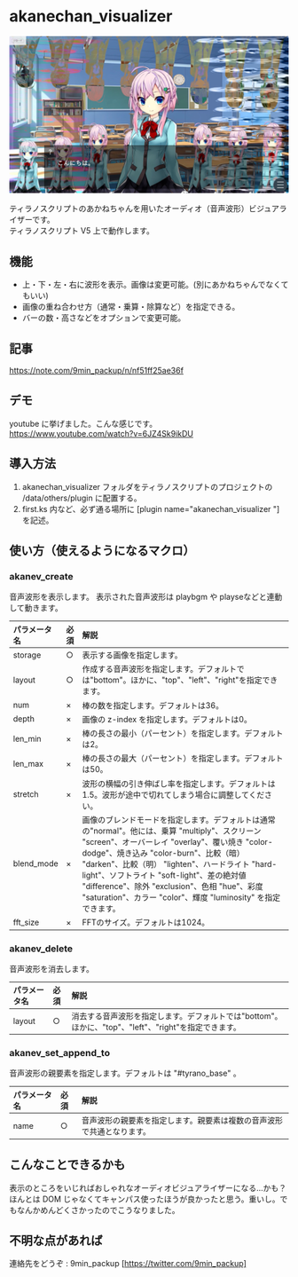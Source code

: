 # akanechan_visualizer

![Index Image 3](/image.png)

ティラノスクリプトのあかねちゃんを用いたオーディオ（音声波形）ビジュアライザーです。  
ティラノスクリプト V5 上で動作します。    

## 機能
 - 上・下・左・右に波形を表示。画像は変更可能。(別にあかねちゃんでなくてもいい)  
 - 画像の重ね合わせ方（通常・乗算・除算など）を指定できる。  
 - バーの数・高さなどをオプションで変更可能。  


## 記事

  https://note.com/9min_packup/n/nf51ff25ae36f


## デモ

  youtube に挙げました。こんな感じです。  
  https://www.youtube.com/watch?v=6JZ4Sk9ikDU

## 導入方法
  
 1. akanechan_visualizer フォルダをティラノスクリプトのプロジェクトの /data/others/plugin に配置する。  
 2. first.ks 内など、必ず通る場所に [plugin name="akanechan_visualizer
"] を記述。  


## 使い方（使えるようになるマクロ）

### akanev_create

音声波形を表示します。 表示された音声波形は playbgm や playseなどと連動して動きます。

| パラメータ名 |必須| 解説 |
| :-- | :-- | :------- |
| storage| ○ | 表示する画像を指定します。|
| layout| ○ | 作成する音声波形を指定します。デフォルトでは"bottom"。ほかに、"top"、"left"、"right"を指定できます。 |
| num| × | 棒の数を指定します。デフォルトは36。|
| depth| × | 画像の z-index を指定します。デフォルトは0。|
| len_min| × | 棒の長さの最小（パーセント）を指定します。デフォルトは2。|
| len_max| × | 棒の長さの最大（パーセント）を指定します。デフォルトは50。|
| stretch| × | 波形の横幅の引き伸ばし率を指定します。デフォルトは1.5。波形が途中で切れてしまう場合に調整してください。|
| blend_mode| × | 画像のブレンドモードを指定します。デフォルトは通常の"normal"。他には、乗算	"multiply"、スクリーン	"screen"、オーバーレイ	"overlay"、覆い焼き	"color-dodge"、焼き込み	"color-burn"、比較（暗）	"darken"、比較（明）	"lighten"、ハードライト	"hard-light"、ソフトライト	"soft-light"、差の絶対値	"difference"、除外	"exclusion"、色相	"hue"、彩度	"saturation"、カラー	"color"、輝度	"luminosity" を指定できます。|
| fft_size| × | FFTのサイズ。デフォルトは1024。|


### akanev_delete

音声波形を消去します。

| パラメータ名 |必須| 解説 |
| :-- | :-- | :------- |
| layout| ○ | 消去する音声波形を指定します。デフォルトでは"bottom"。ほかに、"top"、"left"、"right"を指定できます。 |


### akanev_set_append_to

音声波形の親要素を指定します。デフォルトは "#tyrano_base" 。

| パラメータ名 |必須| 解説 |
| :-- | :-- | :------- |
| name| ○ | 音声波形の親要素を指定します。親要素は複数の音声波形で共通となります。 |


## こんなことできるかも

  表示のところをいじればおしゃれなオーディオビジュアライザーになる...かも？  
  ほんとは DOM じゃなくてキャンパス使ったほうが良かったと思う。重いし。でもなんかめんどくさかったのでこうなりました。

## 不明な点があれば

  連絡先をどうぞ : 9min_packup [https://twitter.com/9min_packup]

